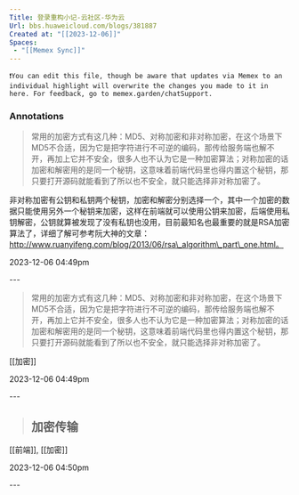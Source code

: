 ```yaml
---
Title: 登录重构小记-云社区-华为云
Url: bbs.huaweicloud.com/blogs/381887
Created at: "[[2023-12-06]]"
Spaces: 
 - "[[Memex Sync]]"
---
```

```
❗️You can edit this file, though be aware that updates via Memex to an individual highlight will overwrite the changes you made to it in here. For feedback, go to memex.garden/chatSupport.
```
### Annotations
<span class="annotationStartLine" id="bbs.huaweicloud.com/blogs/381887/#1701852245741"></span>
> 常用的加密方式有这几种：MD5、对称加密和非对称加密，在这个场景下MD5不合适，因为它是把字符进行不可逆的编码，那传给服务端也解不开，再加上它并不安全，很多人也不认为它是一种加密算法；对称加密的话加密和解密用的是同一个秘钥，这意味着前端代码里也得内置这个秘钥，那只要打开源码就能看到了所以也不安全，就只能选择非对称加密了。

非对称加密有公钥和私钥两个秘钥，加密和解密分别选择一个，其中一个加密的数据只能使用另外一个秘钥来加密，这样在前端就可以使用公钥来加密，后端使用私钥解密，公钥就算被发现了没有私钥也没用，目前最知名也最重要的就是RSA加密算法了，详细了解可参考阮大神的文章：http://www.ruanyifeng.com/blog/2013/06/rsa\_algorithm\_part\_one.html。

<!-- Created at -->
2023-12-06 04:49pm

<span class="annotationEndLine" id="bbs.huaweicloud.com/blogs/381887/#1701852245741"> --- </span>
<span class="annotationStartLine" id="bbs.huaweicloud.com/blogs/381887/#1701852279926"></span>
> 常用的加密方式有这几种：MD5、对称加密和非对称加密，在这个场景下MD5不合适，因为它是把字符进行不可逆的编码，那传给服务端也解不开，再加上它并不安全，很多人也不认为它是一种加密算法；对称加密的话加密和解密用的是同一个秘钥，这意味着前端代码里也得内置这个秘钥，那只要打开源码就能看到了所以也不安全，就只能选择非对称加密了。

<!-- Spaces -->
[[加密]]

<!-- Created at -->
2023-12-06 04:49pm

<span class="annotationEndLine" id="bbs.huaweicloud.com/blogs/381887/#1701852279926"> --- </span>
<span class="annotationStartLine" id="bbs.huaweicloud.com/blogs/381887/#1701852630141"></span>
> ## 加密传输

<!-- Spaces -->
[[前端]], [[加密]]

<!-- Created at -->
2023-12-06 04:50pm

<span class="annotationEndLine" id="bbs.huaweicloud.com/blogs/381887/#1701852630141"> --- </span>
